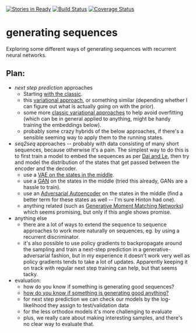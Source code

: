 [![Stories in Ready](https://badge.waffle.io/PFCM/generating_sequences.png?label=ready&title=Ready)](https://waffle.io/PFCM/generating_sequences)
[![Build Status](https://travis-ci.org/PFCM/generating_sequences.svg?branch=master)](https://travis-ci.org/PFCM/generating_sequences)
[![Coverage Status](https://coveralls.io/repos/github/PFCM/generating_sequences/badge.svg?branch=master)](https://coveralls.io/github/PFCM/generating_sequences?branch=master)
# generating sequences

Exploring some different ways of generating sequences with recurrent neural
networks.

## Plan:
- *next step prediction* approaches
  - Starting [with the classic](https://arxiv.org/pdf/1308.0850.pdf).
  - this [variational approach](https://arxiv.org/abs/1506.02216), or something similar (depending whether I can figure out what is actually
  going on with the prior).
  - some more [classic variational approaches](http://papers.nips.cc/paper/4329-practical-variational-inference-for-neural-networks.pdf) to help avoid overfitting (which can be in general applied to anything, might be handy training the embeddings below).
  - probably some crazy hybrids of the below approaches, if there's a sensible seeming way to apply them to the running states.
- *seq2seq* approaches -- probably with data consisting of many short sequences, because otherwise it's a pain. The simplest way to do this is to first train a model to embed the sequences as per [Dai and Le](https://arxiv.org/abs/1511.01432), then try and model the distribution of the states that get passed between the encoder and the decoder.
  - use a [VAE on the states in the middle](https://arxiv.org/abs/1412.6581).
  - use a [GAN](http://papers.nips.cc/paper/5423-generative-adversarial-nets.pdf) on the states in the middle (tried this already, GANs are a hassle to train).
  - use an [Adversarial Autoencoder](https://arxiv.org/abs/1511.05644) on the states in the middle (find a better term for these states as well -- I'm sure Hinton had one).
  - anything related (such as [Generative Moment Matching Networks](https://arxiv.org/abs/1502.02761)) which seems promising, but only if this angle shows promise.
- anything else
  - there are a lot of ways to extend the sequence to sequence approaches to work more naturally on sequences, eg. by using a recurrent discriminator.
  - it's also possible to use policy gradients to backpropagate around the sampling and train a next-step prediction in a generative-adversarial fashion, but in my experience it doesn't work very well as policy gradients tends to take a lot of updates. Apparently keeping it on track with regular next step training can help, but that seems tacky.
- evaluation:
  - how do you know if something is generating good sequences?
  - [how do you know if something is generating good anything?](https://arxiv.org/abs/1511.01844)
  - for next step prediction we can check our models by the log-likelihood they assign to test/validation data
  - for the less orthodox models it's more challenging to evaluate
  - plus, we really care about making interesting samples, and there's no clear way to evaluate that.
